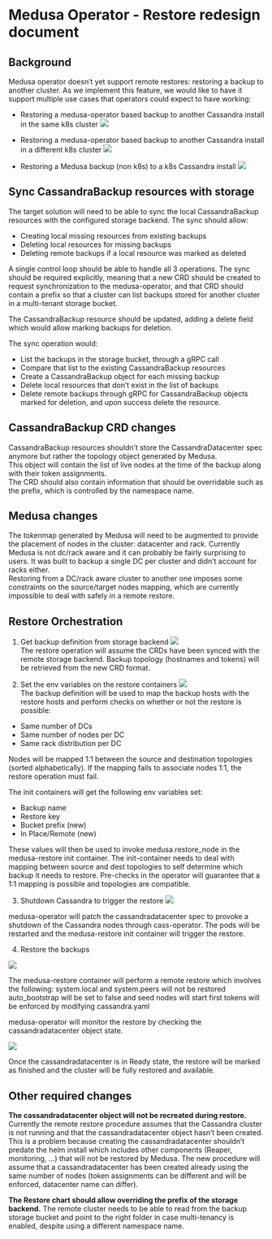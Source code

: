 # Medusa Operator - Restore redesign document

## Background

Medusa operator doesn’t yet support remote restores: restoring a backup to another cluster.
As we implement this feature, we would like to have it support multiple use cases that operators could expect to have working:

- Restoring a medusa-operator based backup to another Cassandra install in the same k8s cluster
![](img/medusa_k8s-new-restore-design-1.jpg)

- Restoring a medusa-operator based backup to another Cassandra install in a different k8s cluster
![](img/medusa_k8s-new-restore-design-2.jpg)

- Restoring a Medusa backup (non k8s) to a k8s Cassandra install
![](img/medusa_k8s-new-restore-design-3.jpg)




## Sync CassandraBackup resources with storage
The target solution will need to be able to sync the local CassandraBackup resources with the configured storage backend.
The sync should allow:

- Creating local missing resources from existing backups
- Deleting local resources for missing backups
- Deleting remote backups if a local resource was marked as deleted

A single control loop should be able to handle all 3 operations.
The sync should be required explicitly, meaning that a new CRD should be created to request synchronization to the medusa-operator, and that CRD should contain a prefix so that a cluster can list backups stored for another cluster in a multi-tenant storage bucket.

The CassandraBackup resource should be updated, adding a delete field which would allow marking backups for deletion.

The sync operation would:

- List the backups in the storage bucket, through a gRPC call
- Compare that list to the existing CassandraBackup resources
- Create a CassandraBackup object for each missing backup
- Delete local resources that don’t exist in the list of backups
- Delete remote backups through gRPC for CassandraBackup objects marked for deletion, and upon success delete the resource.

## CassandraBackup CRD changes
CassandraBackup resources shouldn’t store the CassandraDatacenter spec anymore but rather the topology object generated by Medusa.  
This object will contain the list of live nodes at the time of the backup along with their token assignments.  
The CRD should also contain information that should be overridable such as the prefix, which is controlled by the namespace name. 

## Medusa changes
The tokenmap generated by Medusa will need to be augmented to provide the placement of nodes in the cluster: datacenter and rack.
Currently Medusa is not dc/rack aware and it can probably be fairly surprising to users. It was built to backup a single DC per cluster and didn’t account for racks either.  
Restoring from a DC/rack aware cluster to another one imposes some constraints on the source/target nodes mapping, which are currently impossible to deal with safely in a remote restore.


## Restore Orchestration

1. Get backup definition from storage backend
![](img/K8ssandra-new-restore-design-1.jpg)  
The restore operation will assume the CRDs have been synced with the remote storage backend. Backup topology (hostnames and tokens) will be retrieved from the new CRD format.


2. Set the env variables on the restore containers
![](img/K8ssandra-new-restore-design-2.jpg)  
The backup definition will be used to map the backup hosts with the restore hosts and perform checks on whether or not the restore is possible:

  - Same number of DCs
  - Same number of nodes per DC
  - Same rack distribution per DC
  
  Nodes will be mapped 1:1 between the source and destination topologies (sorted alphabetically). If the mapping fails to associate nodes 1:1, the restore operation must fail.

  The init containers will get the following env variables set:

  - Backup name
  - Restore key
  - Bucket prefix (new)
  - In Place/Remote (new)

  These values will then be used to invoke medusa.restore_node in the medusa-restore init container.
The init-container needs to deal with mapping between source and dest topologies to self determine which backup it needs to restore. Pre-checks in the operator will guarantee that a 1:1 mapping is possible and topologies are compatible.

3. Shutdown Cassandra to trigger the restore
![](img/K8ssandra-new-restore-design-3.jpg)  

  medusa-operator will patch the cassandradatacenter spec to provoke a shutdown of the Cassandra nodes through cass-operator. The pods will be restarted and the medusa-restore init container will trigger the restore.

4. Restore the backups

![](img/K8ssandra-new-restore-design-4.jpg)  

  The medusa-restore container will perform a remote restore which involves the following:
system.local and system.peers will not be restored
auto_bootstrap will be set to false and seed nodes will start first
tokens will be enforced by modifying cassandra.yaml

  medusa-operator will monitor the restore by checking the cassandradatacenter object state.

![](img/K8ssandra-new-restore-design-5.jpg)  

  Once the cassandradatacenter is in Ready state, the restore will be marked as finished and the cluster will be fully restored and available.

## Other required changes

**The cassandradatacenter object will not be recreated during restore.**
Currently the remote restore procedure assumes that the Cassandra cluster is not running and that the cassandradatacenter object hasn’t been created.
This is a problem because creating the cassandradatacenter shouldn’t predate the helm install which includes other components (Reaper, monitoring, …) that will not be restored by Medusa.
The new procedure will assume that a cassandradatacenter has been created already using the same number of nodes (token assignments can be different and will be enforced, datacenter name can differ). 


**The Restore chart should allow overriding the prefix of the storage backend.**
The remote cluster needs to be able to read from the backup storage bucket and point to the right folder in case multi-tenancy is enabled, despite using a different namespace name.


